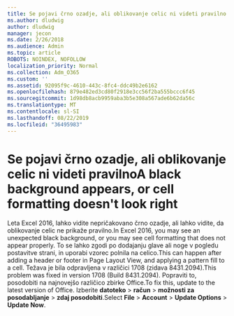 ```yaml
---
title: Se pojavi črno ozadje, ali oblikovanje celic ni videti pravilno
ms.author: dludwig
author: dludwig
manager: jecon
ms.date: 2/26/2018
ms.audience: Admin
ms.topic: article
ROBOTS: NOINDEX, NOFOLLOW
localization_priority: Normal
ms.collection: Adm_O365
ms.custom: ''
ms.assetid: 92095f9c-4610-443c-8fc4-ddc49b2e6162
ms.openlocfilehash: 879e482ed3cd80f2918e3cc56f2ba555bccc6f45
ms.sourcegitcommit: 1d98db8acb9959aba3b5e308a567ade6b62da56c
ms.translationtype: MT
ms.contentlocale: sl-SI
ms.lasthandoff: 08/22/2019
ms.locfileid: "36495983"
---
```

# <a name="a-black-background-appears-or-cell-formatting-doesnt-look-right"></a><span data-ttu-id="197a9-102">Se pojavi črno ozadje, ali oblikovanje celic ni videti pravilno</span><span class="sxs-lookup"><span data-stu-id="197a9-102">A black background appears, or cell formatting doesn't look right</span></span>

<span data-ttu-id="197a9-103">Leta Excel 2016, lahko vidite nepričakovano črno ozadje, ali lahko vidite, da oblikovanje celic ne prikaže pravilno.</span><span class="sxs-lookup"><span data-stu-id="197a9-103">In Excel 2016, you may see an unexpected black background, or you may see cell formatting that does not appear properly.</span></span> <span data-ttu-id="197a9-104">To se lahko zgodi po dodajanju glave ali noge v pogledu postavitve strani, in uporabi vzorec polnila na celico.</span><span class="sxs-lookup"><span data-stu-id="197a9-104">This can happen after adding a header or footer in Page Layout View, and applying a pattern fill to a cell.</span></span> <span data-ttu-id="197a9-105">Težava je bila odpravljena v različici 1708 (zidava 8431.2094).</span><span class="sxs-lookup"><span data-stu-id="197a9-105">This problem was fixed in version 1708 (Build 8431.2094).</span></span> <span data-ttu-id="197a9-106">Popraviti to, posodobiti na najnovejšo različico zbirke Office.</span><span class="sxs-lookup"><span data-stu-id="197a9-106">To fix this, update to the latest version of Office.</span></span> <span data-ttu-id="197a9-107">Izberite **datoteko** \> **račun** \> **možnosti za posodabljanje** \> **zdaj posodobiti**.</span><span class="sxs-lookup"><span data-stu-id="197a9-107">Select **File** \> **Account** \> **Update Options** \> **Update Now**.</span></span>
  


